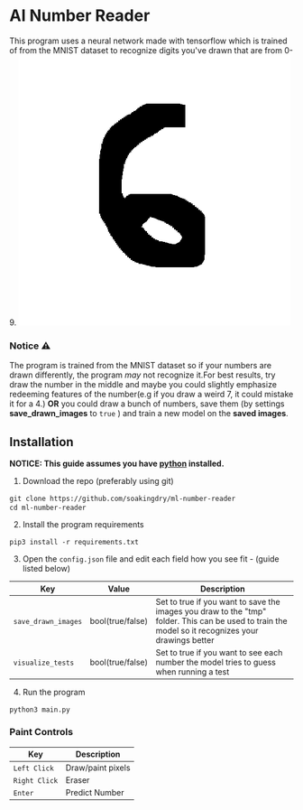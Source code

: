 #  AI Number Reader

This program uses a neural network made with tensorflow which is  trained of from the MNIST dataset to recognize digits you've drawn that are from 0-9.
<img src="canvas_eg.png">

### Notice ⚠️ 
The program is trained from the MNIST dataset so if your numbers are drawn differently, the program *may* not recognize it.For best results, try draw the number in the middle and maybe you could slightly emphasize redeeming features of the number(e.g if you draw a weird 7, it could mistake it for a 4.) **OR** you could draw a bunch of numbers, save them (by settings **save_drawn_images** to `true` ) and train a new model on the **saved images**.


## Installation
**NOTICE: This guide assumes you have [python](https://www.python.org/) installed.**
1) Download the repo (preferably using git)
```
git clone https://github.com/soakingdry/ml-number-reader
cd ml-number-reader
```
2) Install the program requirements
```
pip3 install -r requirements.txt
```
3) Open the `config.json` file and edit each field how you see fit - (guide listed below)

| Key | Value | Description |
| --- | --- | --- |
| `save_drawn_images` | bool(true/false) | Set to true if you want to save the images you draw to the "tmp" folder. This can be used to train the model so it recognizes your drawings better
| `visualize_tests` | bool(true/false) | Set to true if you want to see each number the model tries to guess when running a test

4) Run the program
```
python3 main.py
```


### Paint Controls
| Key |  Description | 
| --- | ---     
| `Left Click` | Draw/paint pixels
| `Right Click` | Eraser 
| `Enter` | Predict Number

